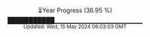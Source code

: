 <p align="center">
⏳Year Progress (36.95 %)<br>
███████████▁▁▁▁▁▁▁▁▁▁▁▁▁▁▁▁▁▁▁ <br>
<sub>Updated: Wed, 15 May 2024 06:03:03 GMT</sub>
</p>

